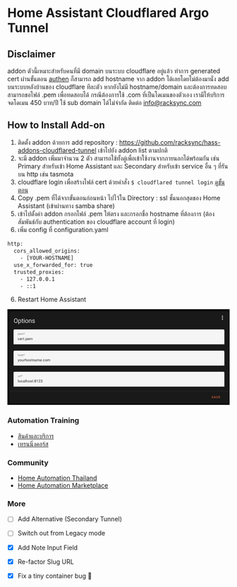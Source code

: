 # Home Assistant Cloudflared Argo Tunnel

## Disclaimer ###

addon ตัวนี้เหมาะสำหรับคนที่มี domain บนระบบ cloudflare อยู่แล้ว ทำการ generated cert ผ่านขั้นตอน [authen](https://developers.cloudflare.com/cloudflare-one/connections/connect-apps/install-and-setup/tunnel-guide) ก็สามารถ add hostname จาก addon ได้เลยโดยไม่ต้องมานั่ง add บนระบบหลังบ้านของ cloudflare ทีละตัว หากยังไม่มี hostname/domain และต้องการทดสอบ สามารถขอไฟล์ .pem เพื่อทดสอบได้ กรณีต้องการใช้ .com ที่เป็นโดเมนของตัวเอง เรามีให้บริการจดโดเมน 450 บาท/ปี ใช้ sub domain ได้ไม่จำกัด ติดต่อ info@racksync.com

## How to Install Add-on

1. ติดตั้ง addon ด้วยการ add repository : https://github.com/racksync/hass-addons-cloudflared-tunnel เข้าไปยัง addon list ตามปกติ
2. จะมี addon เพิ่มมาจำนวน 2 ตัว สามารถใช้ทั้งคู่เพื่อเข้าใช้งานจากภายนอกได้พร้อมกัน เช่น Primary สำหรับเข้า Home Assistant และ Secondary สำหรับเข้า service อื่น ๆ ที่รันบน http เช่น tasmota
3. cloudflare login เพื่อสร้างไฟล์ cert ด้วยคำสั่ง ```$ cloudflared tunnel login``` 
[ดูขั้นตอน](https://developers.cloudflare.com/cloudflare-one/connections/connect-apps/install-and-setup/tunnel-guide)
4. Copy .pem ที่ได้จากขั้นตอนก่อนหน้า ไปไว้ใน Directory : ssl ชั้นนอกสุดของ Home Assistant (เข้าผ่านทาง samba share)
5. เข้าไปตั้งค่า addon กรอกไฟล์ .pem ให้ตรง และกรอกชื่อ hostname ที่ต้องการ (ต้องสัมพันธ์กับ authentication ของ cloudflare account ที่ login)
6. เพิ่ม config ที่ configuration.yaml

```
http:
  cors_allowed_origins:
    - [YOUR-HOSTNAME]
  use_x_forwarded_for: true
  trusted_proxies:
    - 127.0.0.1
    - ::1
```

6. Restart Home Assistant


![racksync-screenshot](https://github.com/racksync/hass-addons-cloudflared-tunnel/blob/main/tunnel/screenshot.png?raw=true)



### Automation Training

- [สินค้าและบริการ](http://racksync.com)
- [เทรนนิ่งคอร์ส](https://facebook.com/racksync)

### Community

- [Home Automation Thailand](https://www.facebook.com/groups/hathailand)
- [Home Automation Marketplace](https://www.facebook.com/groups/hatmarketplace)

### More

- [ ] Add Alternative (Secondary Tunnel)
- [ ] Switch out from Legacy mode
- [X] Add Note Input Field 
- [X] Re-factor Slug URL
- [X] Fix a tiny container bug :tada:

